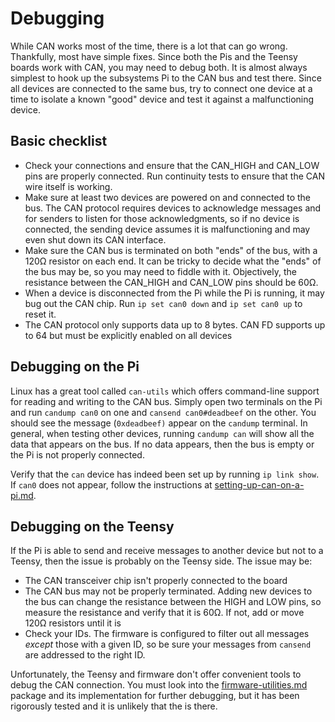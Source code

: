 # Debugging

While CAN works most of the time, there is a lot that can go wrong. Thankfully, most have simple fixes. Since both the Pis and the Teensy boards work with CAN, you may need to debug both. It is almost always simplest to hook up the subsystems Pi to the CAN bus and test there. Since all devices are connected to the same bus, try to connect one device at a time to isolate a known "good" device and test it against a malfunctioning device.

## Basic checklist

* Check your connections and ensure that the CAN\_HIGH and CAN\_LOW pins are properly connected. Run continuity tests to ensure that the CAN wire itself is working.
* Make sure at least two devices are powered on and connected to the bus. The CAN protocol requires devices to acknowledge messages and for senders to listen for those acknowledgments, so if no device is connected, the sending device assumes it is malfunctioning and may even shut down its CAN interface.
* Make sure the CAN bus is terminated on both "ends" of the bus, with a 120Ω resistor on each end. It can be tricky to decide what the "ends" of the bus may be, so you may need to fiddle with it. Objectively, the resistance between the CAN\_HIGH and CAN\_LOW pins should be 60Ω.
* When a device is disconnected from the Pi while the Pi is running, it may bug out the CAN chip. Run `ip set can0 down` and `ip set can0 up` to reset it.
* The CAN protocol only supports data up to 8 bytes. CAN FD supports up to 64 but must be explicitly enabled on all devices

## Debugging on the Pi

Linux has a great tool called `can-utils` which offers command-line support for reading and writing to the CAN bus. Simply open two terminals on the Pi and run `candump can0` on one and `cansend can0#deadbeef` on the other. You should see the message (`0xdeadbeef)` appear on the `candump` terminal. In general, when testing other devices, running `candump can` will show all the data that appears on the bus. If no data appears, then the bus is empty or the Pi is not properly connected.

Verify that the `can` device has indeed been set up by running `ip link show`. If `can0` does not appear, follow the instructions at [setting-up-can-on-a-pi.md](setting-up-can-on-a-pi.md "mention").

## Debugging on the Teensy

If the Pi is able to send and receive messages to another device but not to a Teensy, then the issue is probably on the Teensy side. The issue may be:&#x20;

* The CAN transceiver chip isn't properly connected to the board
* The CAN bus may not be properly terminated. Adding new devices to the bus can change the resistance between the HIGH and LOW pins, so measure the resistance and verify that it is 60Ω. If not, add or move 120Ω resistors until it is
* Check your IDs. The firmware is configured to filter out all messages _except_ those with a given ID, so be sure your messages from `cansend` are addressed to the right ID.

Unfortunately, the Teensy and firmware don't offer convenient tools to debug the CAN connection. You must look into the [firmware-utilities.md](../../the-firmware/firmware-utilities.md "mention") package and its implementation for further debugging, but it has been rigorously tested and it is unlikely that the is there.
